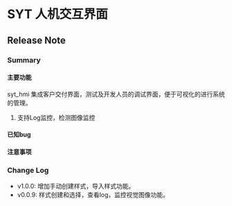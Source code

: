 # SYT 人机交互界面
## Release Note
### Summary
#### 主要功能
syt_hmi 集成客户交付界面，测试及开发人员的调试界面，便于可视化的进行系统的管理。

1. 支持Log监控，检测图像监控

#### 已知bug

#### 注意事项

### Change Log
- v1.0.0: 增加手动创建样式，导入样式功能。
- v0.0.9: 样式创建和选择，查看log，监控视觉图像功能。
